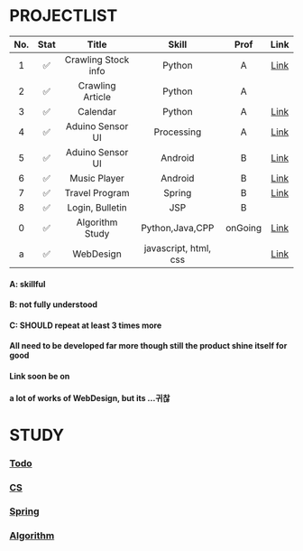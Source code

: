 # PROJECTLIST
|No.|Stat|Title|Skill|Prof|Link|
|:---:|:---:|:---:|:---:|:---:|:---:|
|1| :white_check_mark:| Crawling Stock info| Python | A|[Link](https://github.com/minchjung/StockCrawling)|
|2| :white_check_mark:| Crawling Article| Python | A ||
|3| :white_check_mark:| Calendar| Python | A |[Link](https://github.com/minchjung/Calendar)|
|4| :white_check_mark:| Aduino Sensor UI| Processing | A |[Link](https://github.com/minchjung/processing3.0)|
|5| :white_check_mark:| Aduino Sensor UI| Android | B |[Link](https://github.com/minchjung/Android)|
|6| :white_check_mark:| Music Player| Android | B |[Link](https://github.com/minchjung/Android)|
|7| :white_check_mark:| Travel Program| Spring | B |[Link](https://github.com/minchjung/TravelProgram)|
|8| :white_check_mark:| Login, Bulletin| JSP | B ||
|0| :white_check_mark:| Algorithm Study| Python,Java,CPP | onGoing |[Link](https://github.com/minchjung/DataStructure)|
|a|:white_check_mark:| WebDesign|javascript, html, css||[Link](https://github.com/minchjung/WebDesign)|

#### A: skillful
#### B: not fully understood
#### C: SHOULD repeat at least 3 times more 
#### All need to be developed far more though still the product shine itself for good 
#### Link soon be on
#### a lot of works of WebDesign, but its ...귀찮

# STUDY
### [**Todo**](https://github.com/minchjung/PROJECTLIST/wiki/Aug)  
### [**CS**](https://github.com/minchjung/CSstudy)
### [**Spring**](https://github.com/minchjung/SpringStudy)  
### [**Algorithm**](https://github.com/minchjung/Algorithm)  
